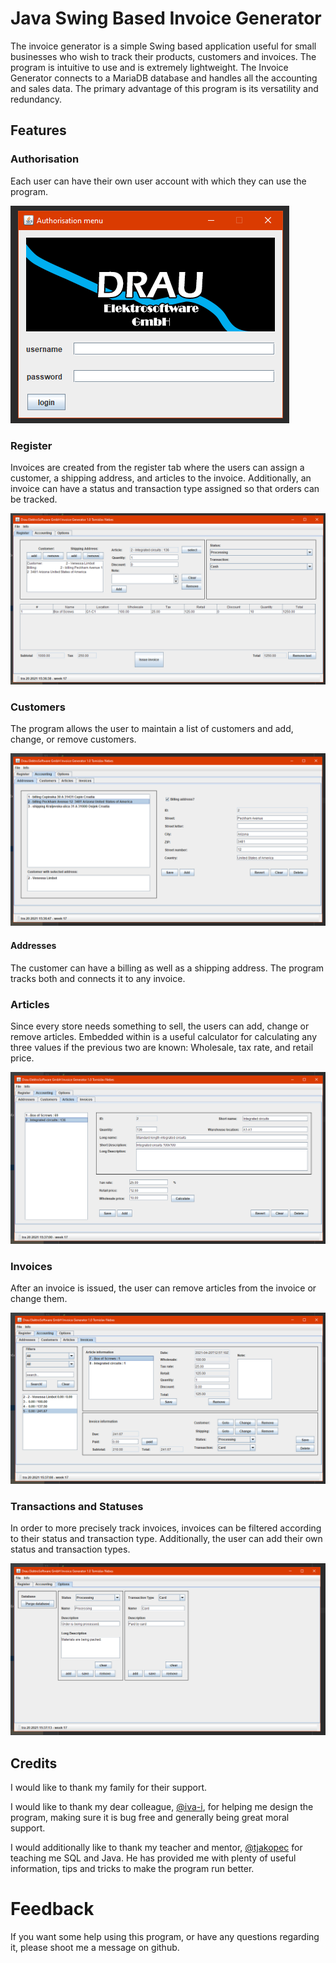 # Java Swing Based Invoice Generator

The invoice generator is a simple Swing based application useful for small businesses who wish to track their products, customers and invoices. The program is intuitive to use and is extremely lightweight. The Invoice Generator connects to a MariaDB database and handles all the accounting and sales data. The primary advantage of this program is its versatility and redundancy.

## Features

### Authorisation

Each user can have their own user account with which they can use the program.

![authorisation menu](https://github.com/tnebes/invoice-generator/blob/master/media/authorisation.png?raw=true)

### Register

Invoices are created from the register tab where the users can assign a customer, a shipping address, and articles to the invoice. Additionally, an invoice can have a status and transaction type assigned so that orders can be tracked.

![register tab](https://github.com/tnebes/invoice-generator/blob/master/media/register.png?raw=true)

### Customers

The program allows the user to maintain a list of customers and add, change, or remove customers.

![customer tab](https://github.com/tnebes/invoice-generator/blob/master/media/customers.png?raw=true)

#### Addresses

The customer can have a billing as well as a shipping address. The program tracks both and connects it to any invoice.

### Articles

Since every store needs something to sell, the users can add, change or remove articles. Embedded within is a useful calculator for calculating any three values if the previous two are known: Wholesale, tax rate, and retail price.

![articles tab](https://github.com/tnebes/invoice-generator/blob/master/media/articles.png?raw=true)

### Invoices

After an invoice is issued, the user can remove articles from the invoice or change them.

![invoices](https://github.com/tnebes/invoice-generator/blob/master/media/invoices.png?raw=true)

### Transactions and Statuses

In order to more precisely track invoices, invoices can be filtered according to their status and transaction type. Additionally, the user can add their own status and transaction types.

![transactions and statuses](https://github.com/tnebes/invoice-generator/blob/master/media/transactionStatus.png?raw=true)

## Credits

I would like to thank my family for their support.

I would like to thank my dear colleague, [@iva-i](https://github.com/iva-i), for helping me design the program, making sure it is bug free and generally being great moral support.

I would additionally like to thank my teacher and mentor, [@tjakopec](https://github.com/tjakopec) for teaching me SQL and Java. He has provided me with plenty of useful information, tips and tricks to make the program run better.

# Feedback

If you want some help using this program, or have any questions regarding it, please shoot me a message on github.